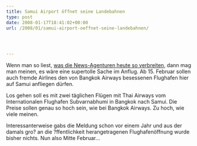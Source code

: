 ```yaml
---
title: Samui Airport öffnet seine Landebahnen
type: post
date: 2008-01-17T18:41:02+00:00
url: /2008/01/samui-airport-oeffnet-seine-landebahnen/




---
```

Wenn man so liest, [was die News-Agenturen heute so verbreiten][1], dann mag man meinen, es wäre eine supertolle Sache im Anflug. Ab 15. Februar sollen auch fremde Airlines den von Bangkok Airways besessenen Flughafen hier auf Samui anfliegen dürfen.

Los gehen soll es mit zwei täglichen Flügen mit Thai Airways vom Internationalen Flughafen Subvarnabhumi in Bangkok nach Samui. Die Preise sollen genau so hoch sein, wie bei Bangkok Airways. Zu hoch, wie viele meinen.

Interessanterweise gabs die Meldung schon vor einem Jahr und aus der damals gro? an die ?ffentlichkeit herangetragenen Flughafenöffnung wurde bisher nichts. Nun also Mitte Februar...

 [1]: http://enews.mcot.net/view.php?id=2343&t=1
